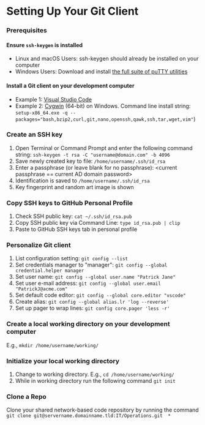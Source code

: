 # Setting Up Your Git Client

### Prerequisites

#### Ensure `ssh-keygen` is installed  
  * Linux and macOS Users: ssh-keygen should already be installed on your computer  
  * Windows Users: Download and install [the full suite of puTTY utilities](https://www.chiark.greenend.org.uk/~sgtatham/putty/latest.html)  

#### Install a Git client on your development computer
  * Example 1: [Visual Studio Code](https://code.visualstudio.com/download)
  * Example 2: [Cygwin](https://cygwin.com/install.html) (64-bit) on Windows. Command line install string: `setup-x86_64.exe -q --packages="bash,bzip2,curl,git,nano,openssh,qawk,ssh,tar,wget,vim"`) 

### Create an SSH key
1. Open Terminal or Command Prompt and enter the following command string: `ssh-keygen -t rsa -C "username@domain.com" -b 4096`  
2. Save newly created key to file: `/home/username/.ssh/id_rsa`  
3. Enter a passphrase (or leave blank for no passphrase): <current passphrase == current AD domain password>  
4. Identification is saved to `/home/username/.ssh/id_rsa`  
5. Key fingerprint and random art image is shown  

### Copy SSH keys to GitHub Personal Profile
1. Check SSH public key: `cat ~/.ssh/id_rsa.pub`  
2. Copy SSH public key via Command Line: `type id_rsa.pub | clip`  
3. Paste to GitHub SSH keys tab in personal profile

### Personalize Git client
1. List configuration setting: `git config --list`  
2. Set credentials manager to "manager": `git config --global credential.helper manager`
3. Set user name: `git config --global user.name "Patrick Jane"`  
4. Set user e-mail address: `git config --global user.email "PatrickJ@acme.com"`  
5. Set default code editor: `git config --global core.editor "vscode"`  
6. Create alias: `git config --global alias.lr 'log --reverse'`  
7. Set up pager to wrap lines: `git config core.pager 'less -r'`  

### Create a local working directory on your development computer
E.g., `mkdir /home/username/working/`  

### Initialize your local working directory
1. Change to working directory. E.g., `cd /home/username/working/`    
2. While in working directory run the following command `git init`  

### Clone a Repo
Clone your shared network-based code repository by running the command `git clone git@servername.domainname.tld:IT/Operations.git  *`  
